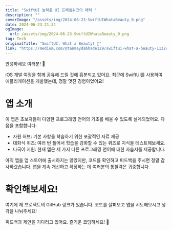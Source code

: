 ```yaml
---
title: "SwiftUI 놀라운 UI 프레임워크의 매력 "
description: ""
coverImage: "/assets/img/2024-06-23-SwiftUIWhataBeauty_0.png"
date: 2024-06-23 21:34
ogImage:
  url: /assets/img/2024-06-23-SwiftUIWhataBeauty_0.png
tag: Tech
originalTitle: "SwiftUI: What a Beauty! 🚀"
link: "https://medium.com/@tanmaydabhade129/swiftui-what-a-beauty-1132ce6bf880"
---
```


안녕하세요 여러분! 🎉

iOS 개발 여정을 함께 공유해 드릴 것에 흥분되고 있어요. 최근에 SwiftUI를 사용하여 애플리케이션을 개발했는데, 정말 멋진 경험이었어요!

# 앱 소개

이 앱은 초보자들이 다양한 프로그래밍 언어의 기초를 배울 수 있도록 설계되었어요. 다음을 포함합니다:

<div class="content-ad"></div>

- 자원 허브: 기본 사항을 학습하기 위한 포괄적인 자료 제공
- 대화식 퀴즈: 여러 번 풀어서 학습을 강화할 수 있는 퀴즈로 지식을 테스트해보세요.
- 다국어 지원: 현재 앱은 세 가지 다른 프로그래밍 언어에 대한 자습서를 제공합니다.

아직 앱을 앱 스토어에 출시하지는 않았지만, 코드를 확인하고 피드백을 주시면 정말 감사하겠습니다. 앱을 계속 개선하고 확장하는 데 여러분의 통찰력은 귀중합니다.

# 확인해보세요!

여기에 제 프로젝트의 GitHub 링크가 있습니다. 코드를 살펴보고 앱을 시도해보시고 생각을 나눠주세요!

<div class="content-ad"></div>

피드백과 제안을 기다리고 있어요. 즐거운 코딩하세요! 🚀
